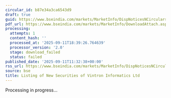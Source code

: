 ```yaml
---
circular_id: b87e34a3ca6543d9
draft: true
guid: https://www.bseindia.com/markets/MarketInfo/DispNoticesNCirculars.aspx?Noticeid={7490E414-FCE0-4987-8D42-ADC9224DB4CE}&noticeno=20250911-31&dt=09/11/2025&icount=31&totcount=91&flag=0
pdf_url: https://www.bseindia.com/markets/MarketInfo/DownloadAttach.aspx?id=20250911-31&attachedId=
processing:
  attempts: 1
  content_hash: ''
  processed_at: '2025-09-11T18:39:26.764639'
  processor_version: '2.0'
  stage: download_failed
  status: failed
published_date: '2025-09-11T11:32:38+00:00'
rss_url: https://www.bseindia.com/markets/MarketInfo/DispNoticesNCirculars.aspx?Noticeid={7490E414-FCE0-4987-8D42-ADC9224DB4CE}&noticeno=20250911-31&dt=09/11/2025&icount=31&totcount=91&flag=0
source: bse
title: Listing of New Securities of Vintron Informatics Ltd
---
```


Processing in progress...